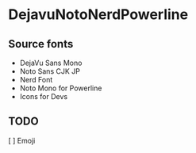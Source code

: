 # DejavuNotoNerdPowerline

## Source fonts
- DejaVu Sans Mono
- Noto Sans CJK JP
- Nerd Font
- Noto Mono for Powerline
- Icons for Devs

## TODO
[ ] Emoji
